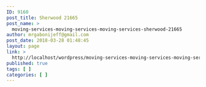 ```yaml
---
ID: 9160
post_title: Sherwood 21665
post_name: >
  moving-services-moving-services-moving-services-sherwood-21665
author: mrgabonijeff@gmail.com
post_date: 2018-03-28 01:48:45
layout: page
link: >
  http://localhost/wordpress/moving-services-moving-services-moving-services-sherwood-21665/
published: true
tags: [ ]
categories: [ ]
---
```

